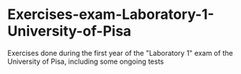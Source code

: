 # Exercises-exam-Laboratory-1-University-of-Pisa
Exercises done during the first year of the "Laboratory 1" exam of the University of Pisa, including some ongoing tests
